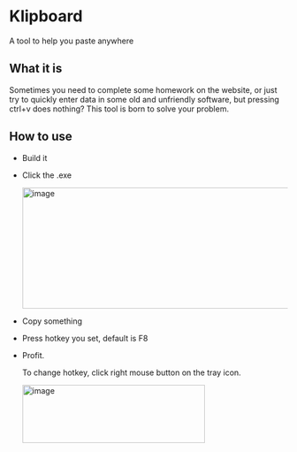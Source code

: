 # Klipboard
A tool to help you paste anywhere

## What it is
Sometimes you need to complete some homework on the website, or just try to quickly enter data in some old and unfriendly software, but pressing ctrl+v does nothing? This tool is born to solve your problem.

## How to use

- Build it
- Click the .exe

  <img width="610" height="219" alt="image" src="https://github.com/user-attachments/assets/438afb18-d19f-4b17-8cd0-7e976040845d" />
- Copy something
- Press hotkey you set, default is F8
- Profit.

  To change hotkey, click right mouse button on the tray icon.
  
  <img width="330" height="105" alt="image" src="https://github.com/user-attachments/assets/d209e459-52be-420a-84b8-d06e99d91ebd" />


